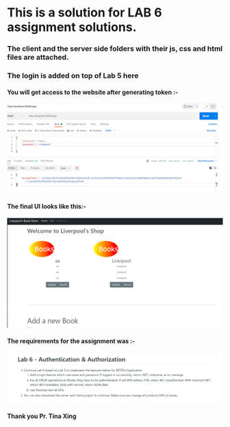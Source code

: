 # This is a solution for LAB 6 assignment solutions.

### The client and the server side folders with their js, css and html files are attached.
### The login is added on top of Lab 5 here





#### You will get access to the website after generating token :-

 ![](jwt.PNG)


#### The final UI looks like this:-
![](lab6A.PNG)

#### The requirements for the assignment was :-

![](lab6.PNG)


#### Thank you Pr. Tina Xing
